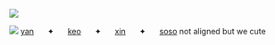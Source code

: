   ![](https://komarev.com/ghpvc/?username=yeorido&label=jellyfish+✦&color=3BAABC)

![](https://files.catbox.moe/l3bbi8.png)
[yan](https://github.com/5th-child) ⠀⠀✦ ⠀⠀[keo](https://github.com/starsour) ⠀⠀✦ ⠀⠀[xin](https://github.com/yeorido) ⠀⠀✦ ⠀⠀[soso](https://github.com/dollclaw)
not aligned but we cute
